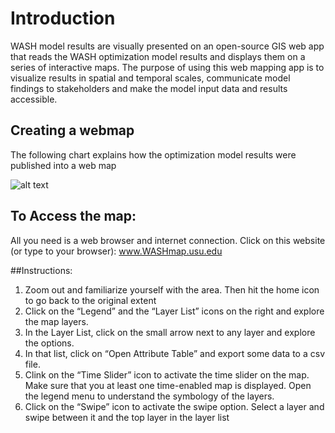 # Introduction
WASH model results are visually presented on an open-source GIS web app that reads the WASH optimization model results and displays them on a series of interactive maps. The purpose of using this web mapping app is to visualize results in spatial and temporal scales, communicate model findings to stakeholders and make the model input data and results accessible. 

## Creating a webmap
The following chart explains how the optimization model results were published into a web map

![alt text](http://bearriverfellows.usu.edu/wash/WebMap.jpg "WebMap")


## To Access the map:
All you need is a web browser and internet connection. Click on this website (or type to your browser): www.WASHmap.usu.edu

##Instructions: 
1.	Zoom out and familiarize yourself with the area. Then hit the home icon to go back to the original extent
2.	Click on the “Legend” and the “Layer List” icons on the right and explore the map layers. 
3.	In the Layer List, click on the small arrow next to any layer and explore the options. 
4.	In that list, click on “Open Attribute Table” and export some data to a csv file. 
5.	Clink on the “Time Slider” icon to activate the time slider on the map. Make sure that you at least one time-enabled map is displayed. Open the legend menu to understand the symbology of the layers.
6.	Click on the “Swipe” icon to activate the swipe option. Select a layer and swipe between it and the top layer in the layer list 


 
